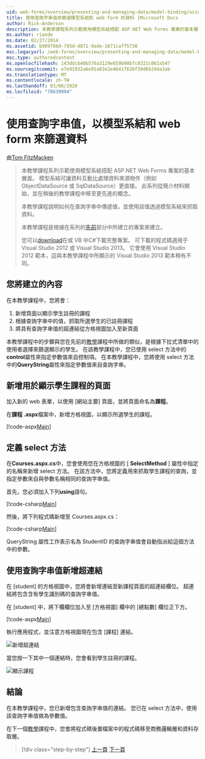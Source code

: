 ```yaml
---
uid: web-forms/overview/presenting-and-managing-data/model-binding/using-query-string-values-to-retrieve-data
title: 使用查詢字串值來篩選模型系結和 web form 的資料 |Microsoft Docs
author: Rick-Anderson
description: 本教學課程系列示範使用模型系結搭配 ASP.NET Web Forms 專案的基本層面。 模型系結讓資料互動更為直接-。
ms.author: riande
ms.date: 02/27/2014
ms.assetid: b90978bd-795d-4871-9ade-1671caff5730
msc.legacyurl: /web-forms/overview/presenting-and-managing-data/model-binding/using-query-string-values-to-retrieve-data
msc.type: authoredcontent
ms.openlocfilehash: 143ddcb40b576a3129e659b90bfc8321c061a547
ms.sourcegitcommit: e7e91932a6e91a63e2e46417626f39d6b244a3ab
ms.translationtype: MT
ms.contentlocale: zh-TW
ms.lasthandoff: 03/06/2020
ms.locfileid: "78639094"
---
```

# <a name="using-query-string-values-to-filter-data-with-model-binding-and-web-forms"></a>使用查詢字串值，以模型系結和 web form 來篩選資料

由[Tom FitzMacken](https://github.com/tfitzmac)

> 本教學課程系列示範使用模型系結搭配 ASP.NET Web Forms 專案的基本層面。 模型系結可讓資料互動比處理資料來源物件（例如 ObjectDataSource 或 SqlDataSource）更直接。 此系列從簡介材料開始，並在稍後的教學課程中移至更先進的概念。
> 
> 本教學課程說明如何在查詢字串中傳遞值，並使用該值透過模型系結來抓取資料。
> 
> 本教學課程是根據在系列的[先前](retrieving-data.md)部分中所建立的專案來建立。
> 
> 您可以[download](https://go.microsoft.com/fwlink/?LinkId=286116)在或 VB 中C#下載完整專案。 可下載的程式碼適用于 Visual Studio 2012 或 Visual Studio 2013。 它會使用 Visual Studio 2012 範本，這與本教學課程中所顯示的 Visual Studio 2013 範本稍有不同。

## <a name="what-youll-build"></a>您將建立的內容

在本教學課程中，您將會：

1. 新增頁面以顯示學生註冊的課程
2. 根據查詢字串中的值，抓取所選學生的已註冊課程
3. 將具有查詢字串值的超連結從方格視圖加入至新頁面

本教學課程中的步驟與您在先前的[教學](sorting-paging-and-filtering-data.md)課程中所做的類似，是根據下拉式清單中的使用者選擇來篩選顯示的學生。 在該教學課程中，您已使用 select 方法中的**control**屬性來指定參數值來自控制項。 在本教學課程中，您將使用 select 方法中的**QueryString**屬性來指定參數值來自查詢字串。

## <a name="add-new-page-for-displaying-a-students-courses"></a>新增用於顯示學生課程的頁面

加入新的 web 表單，以使用 [網站主要] 頁面，並將頁面命名為**課程**。

在**課程 .aspx**檔案中，新增方格視圖，以顯示所選學生的課程。

[!code-aspx[Main](using-query-string-values-to-retrieve-data/samples/sample1.aspx)]

## <a name="define-the-select-method"></a>定義 select 方法

在**Courses.aspx.cs**中，您會使用您在方格視圖的 [ **SelectMethod** ] 屬性中指定的名稱來新增 select 方法。 在該方法中，您將定義用來抓取學生課程的查詢，並指定參數來自與參數名稱相同的查詢字串值。

首先，您必須加入下列**using**語句。

[!code-csharp[Main](using-query-string-values-to-retrieve-data/samples/sample2.cs)]

然後，將下列程式碼新增至 Courses.aspx.cs：

[!code-csharp[Main](using-query-string-values-to-retrieve-data/samples/sample3.cs)]

QueryString 屬性工作表示名為 StudentID 的查詢字串值會自動指派給這個方法中的參數。

## <a name="add-hyperlink-with-query-string-value"></a>使用查詢字串值新增超連結

在 [student] 的方格視圖中，您將會新增連結至新課程頁面的超連結欄位。 超連結將包含含有學生識別碼的查詢字串值。

在 [student] 中，將下欄欄位加入至 [方格視圖] 欄中的 [總點數] 欄位正下方。

[!code-aspx[Main](using-query-string-values-to-retrieve-data/samples/sample4.aspx?highlight=7-8)]

執行應用程式，並注意方格視圖現在包含 [課程] 連結。

![新增超連結](using-query-string-values-to-retrieve-data/_static/image1.png)

當您按一下其中一個連結時，您會看到學生註冊的課程。

![顯示課程](using-query-string-values-to-retrieve-data/_static/image2.png)

## <a name="conclusion"></a>結論

在本教學課程中，您已新增包含查詢字串值的連結。 您已在 select 方法中，使用該查詢字串值做為參數值。

在下一個[教學](adding-business-logic-layer.md)課程中，您會將程式碼後置檔案中的程式碼移至商務邏輯層和資料存取層。

> [!div class="step-by-step"]
> [上一頁](integrating-jquery-ui.md)
> [下一頁](adding-business-logic-layer.md)
